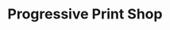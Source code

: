 ---
title: "Progressive Print Shop"
url: /north-miami-beach/progressive-print-shop/
shop: Kopieren
---